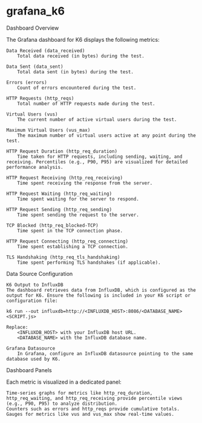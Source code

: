 # grafana_k6
Dashboard Overview

The Grafana dashboard for K6 displays the following metrics:

    Data Received (data_received)
        Total data received (in bytes) during the test.

    Data Sent (data_sent)
        Total data sent (in bytes) during the test.

    Errors (errors)
        Count of errors encountered during the test.

    HTTP Requests (http_reqs)
        Total number of HTTP requests made during the test.

    Virtual Users (vus)
        The current number of active virtual users during the test.

    Maximum Virtual Users (vus_max)
        The maximum number of virtual users active at any point during the test.

    HTTP Request Duration (http_req_duration)
        Time taken for HTTP requests, including sending, waiting, and receiving. Percentiles (e.g., P90, P95) are visualized for detailed performance analysis.

    HTTP Request Receiving (http_req_receiving)
        Time spent receiving the response from the server.

    HTTP Request Waiting (http_req_waiting)
        Time spent waiting for the server to respond.

    HTTP Request Sending (http_req_sending)
        Time spent sending the request to the server.

    TCP Blocked (http_req_blocked-TCP)
        Time spent in the TCP connection phase.

    HTTP Request Connecting (http_req_connecting)
        Time spent establishing a TCP connection.

    TLS Handshaking (http_req_tls_handshaking)
        Time spent performing TLS handshakes (if applicable).

Data Source Configuration

    K6 Output to InfluxDB
    The dashboard retrieves data from InfluxDB, which is configured as the output for K6. Ensure the following is included in your K6 script or configuration file:

    k6 run --out influxdb=http://<INFLUXDB_HOST>:8086/<DATABASE_NAME> <SCRIPT.js>

    Replace:
        <INFLUXDB_HOST> with your InfluxDB host URL.
        <DATABASE_NAME> with the InfluxDB database name.

    Grafana Datasource
        In Grafana, configure an InfluxDB datasource pointing to the same database used by K6.

Dashboard Panels

Each metric is visualized in a dedicated panel:

    Time-series graphs for metrics like http_req_duration, http_req_waiting, and http_req_receiving provide percentile views (e.g., P90, P95) to analyze distribution.
    Counters such as errors and http_reqs provide cumulative totals.
    Gauges for metrics like vus and vus_max show real-time values.

